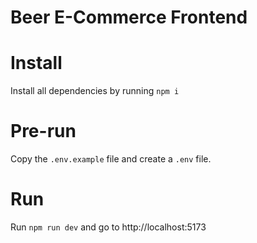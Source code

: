 # Beer E-Commerce Frontend

# Install

Install all dependencies by running `npm i`

# Pre-run

Copy the `.env.example` file and create a `.env` file.

# Run

Run `npm run dev` and go to http://localhost:5173
